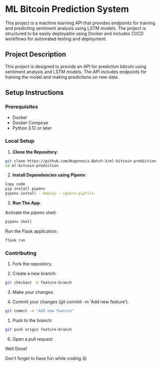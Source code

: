 # ML Bitcoin Prediction System

This project is a machine learning API that provides endpoints for training and predicting sentiment analysis using LSTM models. The project is structured to be easily deployable using Docker and includes CI/CD workflows for automated testing and deployment.

## Project Description

This project is designed to provide an API for prediction bitcoin using sentiment analysis and LSTM models. The API includes endpoints for training the model and making predictions on new data.

## Setup Instructions

### Prerequisites

- Docker
- Docker Compose
- Python 3.12 or later

### Local Setup

1. **Clone the Repository**:

```bash
git clone https://github.com/Nugenesis-Batch-3/ml-bitcoin-prediction
cd ml-bitcoin-prediction
```

2. **Install Dependencies using Pipenv**:

```bash
Copy code
pip install pipenv
pipenv install --deploy --ignore-pipfile
```

3. **Run The App**:

Activate the pipenv shell:

```bash
pipenv shell
```

Run the Flask application:

```bash
flask run
```

### Contributing

1. Fork the repository.

2. Create a new branch:

```bash
git checkout -b feature-branch
```

3. Make your changes.

4. Commit your changes (git commit -m 'Add new feature').

```bash
git commit -m "Add new feature"
```

1. Push to the branch:

```bash
git push origin feature-branch
```

6. Open a pull request

Well Done!

Don't forget to have fun while coding 😜
